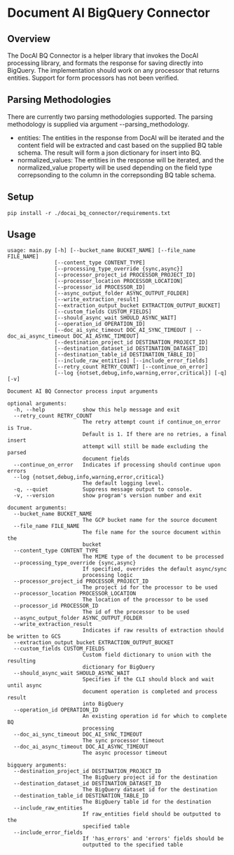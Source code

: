 # Document AI BigQuery Connector

## Overview
The DocAI BQ Connector is a helper library that invokes the DocAI processing library, and formats the response for saving directly into BigQuery. The implementation should work on any processor that returns entities. Support for form processors has not been verified.

## Parsing Methodologies
There are currently two parsing methodologies supported. The parsing methodology is supplied via argument --parsing_methodology.

- entities: The entities in the response from DocAI will be iterated and the content field will be extracted and cast based on the supplied BQ table schema. The result will form a json dictionary for insert into BQ.
- normalized_values: The entities in the response will be iterated, and the normalized_value property will be used depending on the field type correpsonding to the column in the correpsonding BQ table schema. 

## Setup
```commandline
pip install -r ./docai_bq_connector/requirements.txt
```

## Usage
```shell
usage: main.py [-h] [--bucket_name BUCKET_NAME] [--file_name FILE_NAME]
               [--content_type CONTENT_TYPE]
               [--processing_type_override {sync,async}]
               [--processor_project_id PROCESSOR_PROJECT_ID]
               [--processor_location PROCESSOR_LOCATION]
               [--processor_id PROCESSOR_ID]
               [--async_output_folder ASYNC_OUTPUT_FOLDER]
               [--write_extraction_result]
               [--extraction_output_bucket EXTRACTION_OUTPUT_BUCKET]
               [--custom_fields CUSTOM_FIELDS]
               [--should_async_wait SHOULD_ASYNC_WAIT]
               [--operation_id OPERATION_ID]
               [--doc_ai_sync_timeout DOC_AI_SYNC_TIMEOUT | --doc_ai_async_timeout DOC_AI_ASYNC_TIMEOUT]
               [--destination_project_id DESTINATION_PROJECT_ID]
               [--destination_dataset_id DESTINATION_DATASET_ID]
               [--destination_table_id DESTINATION_TABLE_ID]
               [--include_raw_entities] [--include_error_fields]
               [--retry_count RETRY_COUNT] [--continue_on_error]
               [--log {notset,debug,info,warning,error,critical}] [-q] [-v]

Document AI BQ Connector process input arguments

optional arguments:
  -h, --help            show this help message and exit
  --retry_count RETRY_COUNT
                        The retry attempt count if continue_on_error is True.
                        Default is 1. If there are no retries, a final insert
                        attempt will still be made excluding the parsed
                        document fields
  --continue_on_error   Indicates if processing should continue upon errors
  --log {notset,debug,info,warning,error,critical}
                        The default logging level.
  -q, --quiet           Suppress message output to console.
  -v, --version         show program's version number and exit

document arguments:
  --bucket_name BUCKET_NAME
                        The GCP bucket name for the source document
  --file_name FILE_NAME
                        The file name for the source document within the
                        bucket
  --content_type CONTENT_TYPE
                        The MIME type of the document to be processed
  --processing_type_override {sync,async}
                        If specified, overrides the default async/sync
                        processing logic
  --processor_project_id PROCESSOR_PROJECT_ID
                        The project id for the processor to be used
  --processor_location PROCESSOR_LOCATION
                        The location of the processor to be used
  --processor_id PROCESSOR_ID
                        The id of the processor to be used
  --async_output_folder ASYNC_OUTPUT_FOLDER
  --write_extraction_result
                        Indicates if raw results of extraction should be written to GCS
  --extraction_output_bucket EXTRACTION_OUTPUT_BUCKET
  --custom_fields CUSTOM_FIELDS
                        Custom field dictionary to union with the resulting
                        dictionary for BigQuery
  --should_async_wait SHOULD_ASYNC_WAIT
                        Specifies if the CLI should block and wait until async
                        document operation is completed and process result
                        into BigQuery
  --operation_id OPERATION_ID
                        An existing operation id for which to complete BQ
                        processing
  --doc_ai_sync_timeout DOC_AI_SYNC_TIMEOUT
                        The sync processor timeout
  --doc_ai_async_timeout DOC_AI_ASYNC_TIMEOUT
                        The async processor timeout

bigquery arguments:
  --destination_project_id DESTINATION_PROJECT_ID
                        The BigQuery project id for the destination
  --destination_dataset_id DESTINATION_DATASET_ID
                        The BigQuery dataset id for the destination
  --destination_table_id DESTINATION_TABLE_ID
                        The BigQuery table id for the destination
  --include_raw_entities
                        If raw_entities field should be outputted to the
                        specified table
  --include_error_fields
                        If 'has_errors' and 'errors' fields should be
                        outputted to the specified table
```
